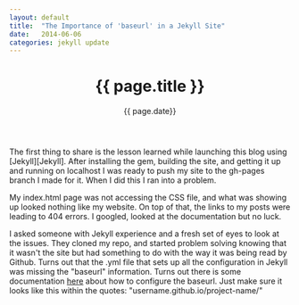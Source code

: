 ```yaml
---
layout: default
title:  "The Importance of 'baseurl' in a Jekyll Site"
date:   2014-06-06
categories: jekyll update
---
```

<header class="post-header">
<h1>{{ page.title }}</h1>
<p class="meta">{{ page.date}}</p>
</header>
The first thing to share is the lesson learned while launching this blog using [Jekyll][Jekyll]. 
After installing the gem, building the site, and getting it up and running on localhost I was ready to push my site to the gh-pages branch I made for it. When I did this I ran into a problem.


My index.html page was not accessing the CSS file, and what was showing up looked nothing like my website. On top of that, the links to my posts were leading to 404 errors. I googled, looked at the documentation but no luck.


I asked someone with Jekyll experience and a fresh set of eyes to look at the issues. They cloned my repo, and started problem solving knowing that it wasn't the site but had something to do with the way it was being read by Github. Turns out that the .yml file that sets up all the configuration in Jekyll was missing the "baseurl" information. Turns out there is some documentation [here][here] about how to configure the baseurl. Just make sure it looks like this within the quotes: "username.github.io/project-name/"

[Jekyll]: http://jekyllrb.com
[here]: http://jekyllrub.com/docs/github-pages/#project-page-url-structure

